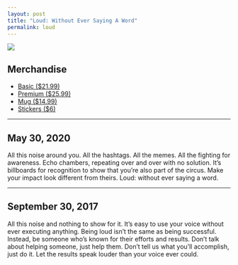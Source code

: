 ```yaml
---
layout: post
title: "Loud: Without Ever Saying A Word"
permalink: loud
---
```


![][image-1]

## Merchandise

- [Basic ($21.99)][1]
- [Premium ($25.99)][2]
- [Mug ($14.99)][3]
- [Stickers ($6)][4]

---- 

## May 30, 2020

All this noise around you. All the hashtags. All the memes. All the fighting for awareness. Echo chambers, repeating over and over with no solution. It’s billboards for recognition to show that you’re also part of the circus. Make your impact look different from theirs. Loud: without ever saying a word.


---- 

## September 30, 2017

All this noise and nothing to show for it. It’s easy to use your voice without ever executing anything. Being loud isn’t the same as being successful. Instead, be someone who’s known for their efforts and results. Don’t talk about helping someone, just help them. Don’t tell us what you’ll accomplish, just do it. Let the results speak louder than your voice ever could.

[1]:	https://teespring.com/shop/loud-nash
[2]:	https://teespring.com/shop/loud-nash
[3]:	https://teespring.com/shop/loud-nash
[4]:	https://teespring.com/shop/loud-nash

[image-1]:	https://i.imgur.com/8NN3GTg.jpg